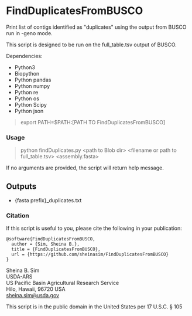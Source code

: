 # FindDuplicatesFromBUSCO 
Print list of contigs identified as "duplicates" using the output from BUSCO run in -geno mode. 

This script is designed to be run on the full\_table.tsv output of BUSCO. 

Dependencies:

* Python3 
* Biopython
* Python pandas
* Python numpy  
* Python re
* Python os
* Python Scipy
* Python json

> export PATH=$PATH:[PATH TO FindDuplicatesFromBUSCO]  

### Usage
  
> python findDuplicates.py \<path to Blob dir\> \<filename or path to full\_table.tsv\> \<assembly.fasta\>

If no arguments are provided, the script will return help message.

## Outputs

* \{fasta prefix\}\_duplicates.txt 

### Citation

If this script is useful to you, please cite the following in your publication:

```
@software{FindDuplicatesFromBUSCO,
  author = {Sim, Sheina B.},
  title = {FindDuplicatesFromBUSCO},
  url = {https://github.com/sheinasim/FindDuplicatesFromBUSCO}
}
```

Sheina B. Sim  
USDA-ARS  
US Pacific Basin Agricultural Research Service  
Hilo, Hawaii, 96720 USA  
sheina.sim@usda.gov  

This script is in the public domain in the United States per 17 U.S.C. § 105
